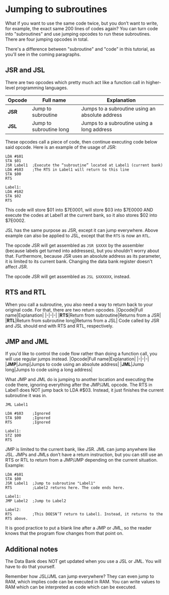 # Jumping to subroutines

What if you want to use the same code twice, but you don’t want to write, for example, the exact same 200 lines of codes again? You can turn code into "subroutines" and use jumping opcodes to run these subroutines. There are four jumping opcodes in total.

There's a difference between "subroutine" and "code" in this tutorial, as you'll see in the coming paragraphs.

## JSR and JSL
There are two opcodes which pretty much act like a function call in higher-level programming languages.

|Opcode|Full name|Explanation|
|-|-|-|
|**JSR**|Jump to subroutine|Jumps to a subroutine using an absolute address|
|**JSL**|Jump to subroutine long|Jumps to a subroutine using a long address|

These opcodes call a piece of code, then continue executing code below said opcode. Here is an example of the usage of JSR:
```
LDA #$01
STA $01
JSR Label1	;Execute the “subroutine” located at Label1 (current bank)
LDA #$03	;The RTS in Label1 will return to this line
STA $00
RTS

Label1:
LDA #$02
STA $02
RTS
```
This code will store $01 into $7E0001, will store $03 into $7E0000 AND execute the codes at Label1 at the current bank, so it also stores $02 into $7E0002.

JSL has the same purpose as JSR, except it can jump everywhere. Above example can also be applied to JSL, except that the `RTS` is now an `RTL`.

The opcode JSR will get assembled as `JSR $XXXX` by the assembler (because labels get turned into addresses), but you shouldn’t worry about that. Furthermore, because JSR uses an absolute address as its parameter, it is limited to its current bank. Changing the data bank register doesn't affect JSR.

The opcode JSR will get assembled as `JSL $XXXXXX`, instead.

## RTS and RTL
When you call a subroutine, you also need a way to return back to your original code. For that, there are two return opcodes.
|Opcode|Full name|Explanation|
|-|-|-|
|**RTS**|Return from subroutine|Returns from a JSR|
|**RTL**|Return from subroutine long|Returns from a JSL|
Code called by JSR and JSL should end with RTS and RTL, respectively.

## JMP and JML
If you'd like to control the code flow rather than doing a function call, you will use regular jumps instead.
|Opcode|Full name|Explanation|
|-|-|-|
|**JMP**|Jump|Jumps to code using an absolute address|
|**JML**|Jump long|Jumps to code using a long address|

What JMP and JML do is jumping to another location and executing the code there, ignoring everything after the JMP/JML opcode. The RTS in Label1 does NOT jump back to LDA #$03. Instead, it just finishes the current subroutine it was in.
```
JML Label1

LDA #$03    ;Ignored
STA $00     ;Ignored
RTS         ;Ignored

Label1:
STZ $00
RTS
```

JMP is limited to the current bank, like JSR. JML can jump anywhere like JSL. JMPs and JMLs don’t have a return instruction, but you can still use an RTS or RTL to return from a JMP/JMP depending on the current situation. Example:
```
LDA #$01
STA $00
JSR Label1  ;Jump to subroutine "Label1"
RTS		    ;Label2 returns here. The code ends here.

Label1:
JMP Label2	;Jump to Label2

Label2:
RTS	        ;This DOESN’T return to Label1. Instead, it returns to the RTS above.
```

It is good practice to put a blank line after a JMP or JML, so the reader knows that the program flow changes from that point on.

## Additional notes
The Data Bank does NOT get updated when you use a JSL or JML. You will have to do that yourself.

Remember how JSL/JML can jump everywhere? They can even jump to RAM, which implies code can be executed in RAM. You can write values to RAM which can be interpreted as code which can be executed.